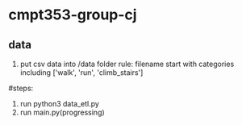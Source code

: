 # cmpt353-group-cj

## data
1. put csv data into /data folder
    rule: filename start with categories including ['walk', 'run', 'climb_stairs']

#steps:
1. run python3 data_etl.py
2. run main.py(progressing)